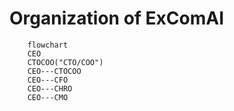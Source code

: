 # Organization of ExComAI

```mermaid
    flowchart 
    CEO
    CTOCOO("CTO/COO")
    CEO---CTOCOO
    CEO---CFO
    CEO---CHRO
    CEO---CMO
```
